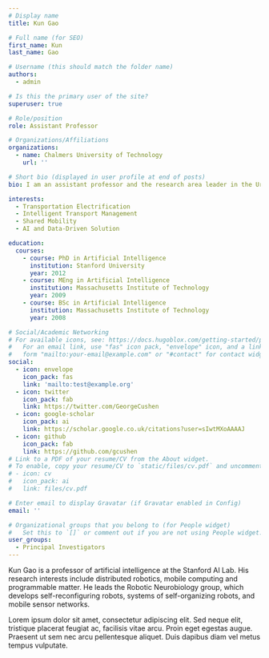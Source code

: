 ```yaml
---
# Display name
title: Kun Gao

# Full name (for SEO)
first_name: Kun
last_name: Gao

# Username (this should match the folder name)
authors:
  - admin

# Is this the primary user of the site?
superuser: true

# Role/position
role: Assistant Professor

# Organizations/Affiliations
organizations:
  - name: Chalmers University of Technology
    url: ''

# Short bio (displayed in user profile at end of posts)
bio: I am an assistant professor and the research area leader in the Urban Mobility Systems research group at Chalmers University of Technology. My research works on promoting sustainable mobility with focuses on electrification, shared and connected mobility, and data-driven methods. Special interests are attached to establishing new approaches and tools for system planning, optimization and evaluation of emerging transport systems leveraging big data and machine learning. The overall goal is to facilitate the development of a safer, more sustainable and equitable transportation system. My research in above areas has been supported by JPI Urban Europe, FORMAS, Swedish Innovation Agency, Swedish Energy Agency, and Chalmers AoA Transport/Energy.

interests:
  - Transportation Electrification
  - Intelligent Transport Management
  - Shared Mobility
  - AI and Data-Driven Solution

education:
  courses:
    - course: PhD in Artificial Intelligence
      institution: Stanford University
      year: 2012
    - course: MEng in Artificial Intelligence
      institution: Massachusetts Institute of Technology
      year: 2009
    - course: BSc in Artificial Intelligence
      institution: Massachusetts Institute of Technology
      year: 2008

# Social/Academic Networking
# For available icons, see: https://docs.hugoblox.com/getting-started/page-builder/#icons
#   For an email link, use "fas" icon pack, "envelope" icon, and a link in the
#   form "mailto:your-email@example.com" or "#contact" for contact widget.
social:
  - icon: envelope
    icon_pack: fas
    link: 'mailto:test@example.org'
  - icon: twitter
    icon_pack: fab
    link: https://twitter.com/GeorgeCushen
  - icon: google-scholar
    icon_pack: ai
    link: https://scholar.google.co.uk/citations?user=sIwtMXoAAAAJ
  - icon: github
    icon_pack: fab
    link: https://github.com/gcushen
# Link to a PDF of your resume/CV from the About widget.
# To enable, copy your resume/CV to `static/files/cv.pdf` and uncomment the lines below.
# - icon: cv
#   icon_pack: ai
#   link: files/cv.pdf

# Enter email to display Gravatar (if Gravatar enabled in Config)
email: ''

# Organizational groups that you belong to (for People widget)
#   Set this to `[]` or comment out if you are not using People widget.
user_groups:
  - Principal Investigators
---
```


Kun Gao is a professor of artificial intelligence at the Stanford AI Lab. His research interests include distributed robotics, mobile computing and programmable matter. He leads the Robotic Neurobiology group, which develops self-reconfiguring robots, systems of self-organizing robots, and mobile sensor networks.

Lorem ipsum dolor sit amet, consectetur adipiscing elit. Sed neque elit, tristique placerat feugiat ac, facilisis vitae arcu. Proin eget egestas augue. Praesent ut sem nec arcu pellentesque aliquet. Duis dapibus diam vel metus tempus vulputate.

